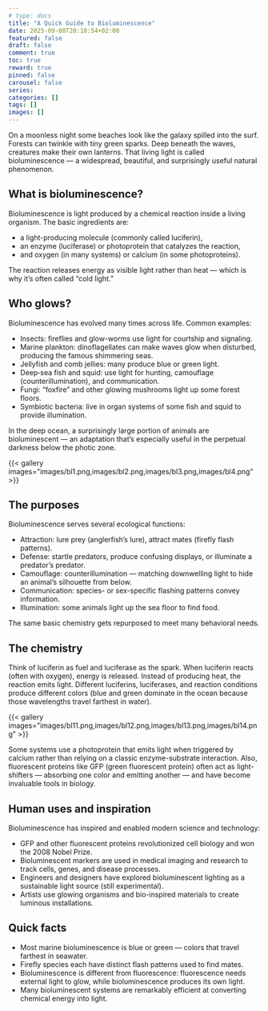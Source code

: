 ```yaml
---
# type: docs 
title: "A Quick Guide to Bioluminescence"
date: 2025-09-08T20:18:54+02:00
featured: false
draft: false
comment: true
toc: true
reward: true
pinned: false
carousel: false
series:
categories: []
tags: []
images: []
---
```



On a moonless night some beaches look like the galaxy spilled into the surf. Forests can twinkle with tiny green sparks. Deep beneath the waves, creatures make their own lanterns. That living light is called bioluminescence — a widespread, beautiful, and surprisingly useful natural phenomenon.

<!--more-->

## What is bioluminescence?

Bioluminescence is light produced by a chemical reaction inside a living organism. The basic ingredients are:
- a light-producing molecule (commonly called luciferin),
- an enzyme (luciferase) or photoprotein that catalyzes the reaction,
- and oxygen (in many systems) or calcium (in some photoproteins).

The reaction releases energy as visible light rather than heat — which is why it’s often called “cold light.”

## Who glows?

Bioluminescence has evolved many times across life. Common examples:

- Insects: fireflies and glow-worms use light for courtship and signaling.  
- Marine plankton: dinoflagellates can make waves glow when disturbed, producing the famous shimmering seas.  
- Jellyfish and comb jellies: many produce blue or green light.  
- Deep‑sea fish and squid: use light for hunting, camouflage (counterillumination), and communication.  
- Fungi: “foxfire” and other glowing mushrooms light up some forest floors.  
- Symbiotic bacteria: live in organ systems of some fish and squid to provide illumination.

In the deep ocean, a surprisingly large portion of animals are bioluminescent — an adaptation that’s especially useful in the perpetual darkness below the photic zone.

{{< gallery images="images/bl1.png,images/bl2.png,images/bl3.png,images/bl4.png" >}}

## The purposes

Bioluminescence serves several ecological functions:

- Attraction: lure prey (anglerfish’s lure), attract mates (firefly flash patterns).  
- Defense: startle predators, produce confusing displays, or illuminate a predator’s predator.  
- Camouflage: counterillumination — matching downwelling light to hide an animal’s silhouette from below.  
- Communication: species- or sex-specific flashing patterns convey information.  
- Illumination: some animals light up the sea floor to find food.

The same basic chemistry gets repurposed to meet many behavioral needs.

## The chemistry

Think of luciferin as fuel and luciferase as the spark. When luciferin reacts (often with oxygen), energy is released. Instead of producing heat, the reaction emits light. Different luciferins, luciferases, and reaction conditions produce different colors (blue and green dominate in the ocean because those wavelengths travel farthest in water).

{{< gallery images="images/bl11.png,images/bl12.png,images/bl13.png,images/bl14.png" >}}

Some systems use a photoprotein that emits light when triggered by calcium rather than relying on a classic enzyme-substrate interaction. Also, fluorescent proteins like GFP (green fluorescent protein) often act as light-shifters — absorbing one color and emitting another — and have become invaluable tools in biology.

## Human uses and inspiration

Bioluminescence has inspired and enabled modern science and technology:
- GFP and other fluorescent proteins revolutionized cell biology and won the 2008 Nobel Prize.  
- Bioluminescent markers are used in medical imaging and research to track cells, genes, and disease processes.  
- Engineers and designers have explored bioluminescent lighting as a sustainable light source (still experimental).  
- Artists use glowing organisms and bio-inspired materials to create luminous installations.

## Quick facts

- Most marine bioluminescence is blue or green — colors that travel farthest in seawater.  
- Firefly species each have distinct flash patterns used to find mates.  
- Bioluminescence is different from fluorescence: fluorescence needs external light to glow, while bioluminescence produces its own light.  
- Many bioluminescent systems are remarkably efficient at converting chemical energy into light.


